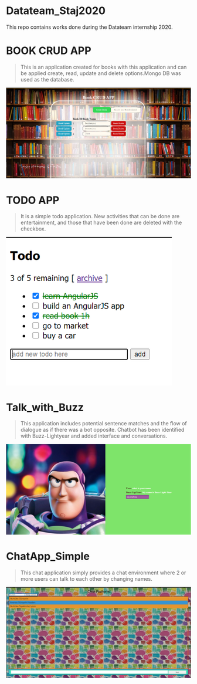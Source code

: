 # Datateam_Staj2020
This repo contains works done during the Datateam internship 2020.




# BOOK CRUD APP

>This is an application created for books with this application and can be applied create, read, update and delete options.Mongo DB was used as the database. 

![image info](BOOK_CRUD_APP/image_n.png)


# TODO APP
> It is a simple todo application. New activities that can be done are entertainment, and those that have been done are deleted with the checkbox.

![image info](TODO_Web_App/todo_image.png)


# Talk_with_Buzz

>This application includes potential sentence matches and the flow of dialogue as if there was a bot opposite.
Chatbot has been identified with Buzz-Lightyear and added interface and conversations.

![image info](Talk_with_Buzz/ss1.png)

# ChatApp_Simple
> This chat application simply provides a chat environment where 2 or more users can talk to each other by changing names.

![image info](ChatApp_Simple/talk1.png)